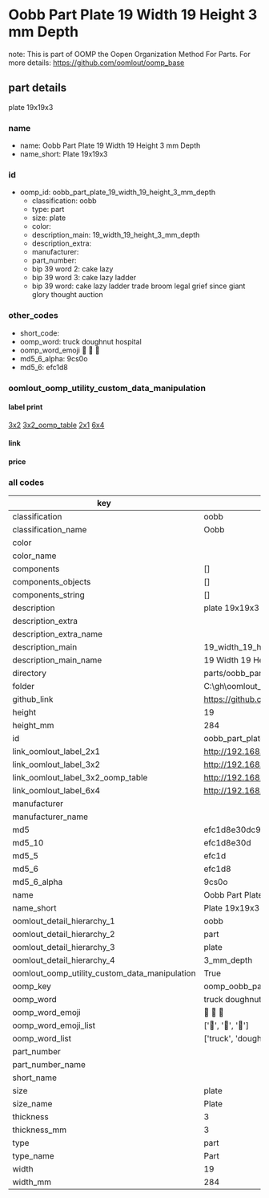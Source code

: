 # Oobb Part Plate 19 Width 19 Height 3 mm Depth  

note: This is part of OOMP the Oopen Organization Method For Parts. For more details: https://github.com/oomlout/oomp_base

##  part details
  



plate 19x19x3



### name
* name: Oobb Part Plate 19 Width 19 Height 3 mm Depth
* name_short: Plate 19x19x3 
### id
* oomp_id: oobb_part_plate_19_width_19_height_3_mm_depth
  * classification: oobb
  * type: part
  * size: plate
  * color: 
  * description_main: 19_width_19_height_3_mm_depth
  * description_extra: 
  * manufacturer: 
  * part_number: 
  * bip 39 word 2: cake lazy
  * bip 39 word 3: cake lazy ladder
  * bip 39 word: cake lazy ladder trade broom legal grief since giant glory thought auction

### other_codes
* short_code: 
* oomp_word: truck doughnut hospital
* oomp_word_emoji :truck: :doughnut: :hospital:
* md5_6_alpha: 9cs0o
* md5_6: efc1d8






### oomlout_oomp_utility_custom_data_manipulation
#### label print
[3x2](http://192.168.1.245:1112/?label=oomp%209cs0o)
[3x2_oomp_table](http://192.168.1.108:1112/?label=oomp%209cs0o)
[2x1](http://192.168.1.242:1112/?label=oomp%209cs0o)
[6x4](http://192.168.1.55:1112/?label=oomp%209cs0o)    

#### link

                              

#### price







### all codes 
| key | value |  
| --- | --- |  
| classification | oobb |  
| classification_name | Oobb |  
| color |  |  
| color_name |  |  
| components | [] |  
| components_objects | [] |  
| components_string | [] |  
| description | plate 19x19x3 |  
| description_extra |  |  
| description_extra_name |  |  
| description_main | 19_width_19_height_3_mm_depth |  
| description_main_name | 19 Width 19 Height 3 mm Depth |  
| directory | parts/oobb_part_plate_19_width_19_height_3_mm_depth |  
| folder | C:\gh\oomlout_oobb_version_4_generated_parts\things\oobb_part_plate_19_width_19_height_3_mm_depth |  
| github_link | https://github.com/oomlout/oomlout_oomp_part_src/tree/main/parts/oobb_part_plate_19_width_19_height_3_mm_depth |  
| height | 19 |  
| height_mm | 284 |  
| id | oobb_part_plate_19_width_19_height_3_mm_depth |  
| link_oomlout_label_2x1 | http://192.168.1.242:1112/?label=oomp%209cs0o |  
| link_oomlout_label_3x2 | http://192.168.1.245:1112/?label=oomp%209cs0o |  
| link_oomlout_label_3x2_oomp_table | http://192.168.1.108:1112/?label=oomp%209cs0o |  
| link_oomlout_label_6x4 | http://192.168.1.55:1112/?label=oomp%209cs0o |  
| manufacturer |  |  
| manufacturer_name |  |  
| md5 | efc1d8e30dc92cd1fd8e6e6af8df9902 |  
| md5_10 | efc1d8e30d |  
| md5_5 | efc1d |  
| md5_6 | efc1d8 |  
| md5_6_alpha | 9cs0o |  
| name | Oobb Part Plate 19 Width 19 Height 3 mm Depth |  
| name_short | Plate 19x19x3  |  
| oomlout_detail_hierarchy_1 | oobb |  
| oomlout_detail_hierarchy_2 | part |  
| oomlout_detail_hierarchy_3 | plate |  
| oomlout_detail_hierarchy_4 | 3_mm_depth |  
| oomlout_oomp_utility_custom_data_manipulation | True |  
| oomp_key | oomp_oobb_part_plate_19_width_19_height_3_mm_depth |  
| oomp_word | truck doughnut hospital |  
| oomp_word_emoji | :truck: :doughnut: :hospital: |  
| oomp_word_emoji_list | [':truck:', ':doughnut:', ':hospital:'] |  
| oomp_word_list | ['truck', 'doughnut', 'hospital'] |  
| part_number |  |  
| part_number_name |  |  
| short_name |  |  
| size | plate |  
| size_name | Plate |  
| thickness | 3 |  
| thickness_mm | 3 |  
| type | part |  
| type_name | Part |  
| width | 19 |  
| width_mm | 284 |  
